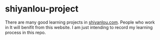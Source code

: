 # shiyanlou-project
There are many good learning projects in [shiyanlou.com](https://www.shiyanlou.com/). People who work in It will benifit from this website. I am just intending to record my learning process in this repo. 
